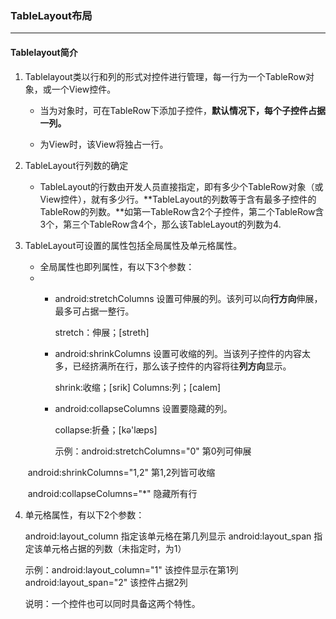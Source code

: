 ### TableLayout布局

---

#### Tablelayout简介 

1. Tablelayout类以行和列的形式对控件进行管理，每一行为一个TableRow对象，或一个View控件。              

   * 当为对象时，可在TableRow下添加子控件，**默认情况下，每个子控件占据一列。**         


   * 为View时，该View将独占一行。

2. TableLayout行列数的确定 

   * TableLayout的行数由开发人员直接指定，即有多少个TableRow对象（或View控件），就有多少行。**TableLayout的列数等于含有最多子控件的TableRow的列数。**如第一TableRow含2个子控件，第二个TableRow含3个，第三个TableRow含4个，那么该TableLayout的列数为4.

3. TableLayout可设置的属性包括全局属性及单元格属性。

   * 全局属性也即列属性，有以下3个参数：
   * * android:stretchColumns    设置可伸展的列。该列可以向**行方向**伸展，最多可占据一整行。

       stretch：伸展；[streth]

     * android:shrinkColumns     设置可收缩的列。当该列子控件的内容太多，已经挤满所在行，那么该子控件的内容将往**列方向**显示。

       shrink:收缩；[srik]                  Columns:列；[calem]

     * android:collapseColumns 设置要隐藏的列。

       collapse:折叠；[kə'læps]

       示例：android:stretchColumns="0"           第0列可伸展

   ​                   android:shrinkColumns="1,2"         第1,2列皆可收缩

   ​                   android:collapseColumns="*"         隐藏所有行

4. 单元格属性，有以下2个参数：

   android:layout_column    指定该单元格在第几列显示
   android:layout_span        指定该单元格占据的列数（未指定时，为1）

   示例：android:layout_column="1"       该控件显示在第1列
   ​           android:layout_span="2"             该控件占据2列

   ​说明：一个控件也可以同时具备这两个特性。​